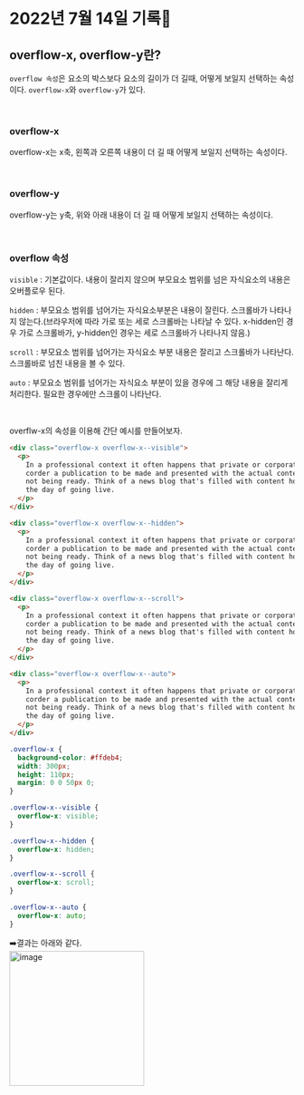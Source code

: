 # 2022년 7월 14일 기록📒

## **overflow-x, overflow-y란?**

`overflow 속성`은 요소의 박스보다 요소의 길이가 더 길때, 어떻게 보일지 선택하는 속성이다. `overflow-x`와 `overflow-y`가 있다.

<br>

### **overflow-x**

overflow-x는 x축, 왼쪽과 오른쪽 내용이 더 길 때 어떻게 보일지 선택하는 속성이다.

<br>

### **overflow-y**

overflow-y는 y축, 위와 아래 내용이 더 길 때 어떻게 보일지 선택하는 속성이다.

<br>

### **overflow 속성**

`visible` : 기본값이다. 내용이 잘리지 않으며 부모요소 범위를 넘은 자식요소의 내용은 오버플로우 된다.

`hidden` : 부모요소 범위를 넘어가는 자식요소부분은 내용이 잘린다. 스크롤바가 나타나지 않는다.(브라우저에 따라 가로 또는 세로 스크롤바는 나타날 수 있다. x-hidden인 경우 가로 스크롤바가, y-hidden인 경우는 세로 스크롤바가 나타나지 않음.)

`scroll` : 부모요소 범위를 넘어가는 자식요소 부분 내용은 잘리고 스크롤바가 나타난다. 스크롤바로 넘친 내용을 볼 수 있다.

`auto` : 부모요소 범위를 넘어가는 자식요소 부분이 있을 경우에 그 해당 내용을 잘리게 처리한다. 필요한 경우에만 스크롤이 나타난다.

<br>

overflw-x의 속성을 이용해 간단 예시를 만들어보자.

```html
<div class="overflow-x overflow-x--visible">
  <p>
    In a professional context it often happens that private or corporate clients
    corder a publication to be made and presented with the actual content still
    not being ready. Think of a news blog that's filled with content hourly on
    the day of going live.
  </p>
</div>

<div class="overflow-x overflow-x--hidden">
  <p>
    In a professional context it often happens that private or corporate clients
    corder a publication to be made and presented with the actual content still
    not being ready. Think of a news blog that's filled with content hourly on
    the day of going live.
  </p>
</div>

<div class="overflow-x overflow-x--scroll">
  <p>
    In a professional context it often happens that private or corporate clients
    corder a publication to be made and presented with the actual content still
    not being ready. Think of a news blog that's filled with content hourly on
    the day of going live.
  </p>
</div>

<div class="overflow-x overflow-x--auto">
  <p>
    In a professional context it often happens that private or corporate clients
    corder a publication to be made and presented with the actual content still
    not being ready. Think of a news blog that's filled with content hourly on
    the day of going live.
  </p>
</div>
```

```css
.overflow-x {
  background-color: #ffdeb4;
  width: 300px;
  height: 110px;
  margin: 0 0 50px 0;
}

.overflow-x--visible {
  overflow-x: visible;
}

.overflow-x--hidden {
  overflow-x: hidden;
}

.overflow-x--scroll {
  overflow-x: scroll;
}

.overflow-x--auto {
  overflow-x: auto;
}
```

➡️결과는 아래와 같다. <br>
<img width="238" alt="image" src="https://user-images.githubusercontent.com/106219241/180226047-be688ed5-6316-4846-ac79-ff0edfe205c0.png">
